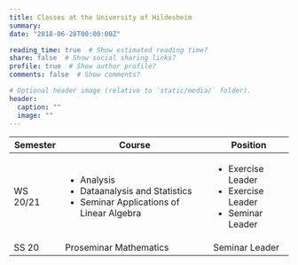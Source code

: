 ```yaml
---
title: Classes at the University of Hildesheim
summary:
date: "2018-06-28T00:00:00Z"

reading_time: true  # Show estimated reading time?
share: false  # Show social sharing links?
profile: true  # Show author profile?
comments: false  # Show comments?

# Optional header image (relative to `static/media/` folder).
header:
  caption: ""
  image: ""
---
```


| Semester          | Course                    | Position           |
| ------------------| ------------------------- | -------------------|
| WS 20/21          | <ul><li>Analysis</li><li>Dataanalysis and Statistics</li> <li>Seminar Applications of Linear Algebra</li></ul>      | <ul><li>Exercise Leader</li><li>Exercise Leader</li> <li>Seminar Leader</li></ul>             |
| SS 20             | Proseminar Mathematics    | Seminar Leader              |
